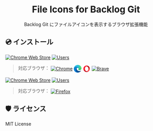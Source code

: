 <h1 align="center">File Icons for Backlog Git</h1>

<p align="center">
Backlog Git にファイルアイコンを表示するブラウザ拡張機能
</p>

## 💿 インストール

[link-chrome]: https://chromewebstore.google.com/detail/caofchgmaapaimkghakiclhlbefjjfbk 'Chrome Web Store'
[link-firefox]: https://addons.mozilla.org/ja/firefox/addon/x2b/ 'Firefox Browser Add-ons'

[<img src="https://img.shields.io/chrome-web-store/v/caofchgmaapaimkghakiclhlbefjjfbk?style=for-the-badge&logo=Google%20Chrome&logoColor=ffffff&label=Chrome%20Web%20Store&color=4285F4" alt="Chrome Web Store" valign="middle">][link-chrome]
[<img src="https://img.shields.io/chrome-web-store/users/caofchgmaapaimkghakiclhlbefjjfbk?style=for-the-badge" alt="Users" valign="middle">][link-chrome]

> 対応ブラウザ：
[<img src="https://raw.githubusercontent.com/alrra/browser-logos/90fdf03c/src/chrome/chrome.svg" width="24" alt="Chrome" valign="middle">][link-chrome]
[<img src="https://raw.githubusercontent.com/alrra/browser-logos/90fdf03c/src/edge/edge.svg" width="24" alt="Edge" valign="middle">][link-chrome]
[<img src="https://raw.githubusercontent.com/alrra/browser-logos/90fdf03c/src/opera/opera.svg" width="24" alt="Opera" valign="middle">][link-chrome]
[<img src="https://raw.githubusercontent.com/alrra/browser-logos/90fdf03c/src/brave/brave.svg" width="24" alt="Brave" valign="middle">][link-chrome]

[<img src="https://img.shields.io/amo/v/x2b?style=for-the-badge&logo=Google%20Chrome&logoColor=ffffff&label=Chrome%20Web%20Store&color=4285F4" alt="Chrome Web Store" valign="middle">][link-chrome]
[<img src="https://img.shields.io/amo/users/x2b?style=for-the-badge" alt="Users" valign="middle">][link-chrome]

> 対応ブラウザ：
[<img src="https://raw.githubusercontent.com/alrra/browser-logos/90fdf03c/src/firefox/firefox.svg" width="24" alt="Firefox" valign="middle">][link-firefox]

## 🛡️ ライセンス

MIT License

